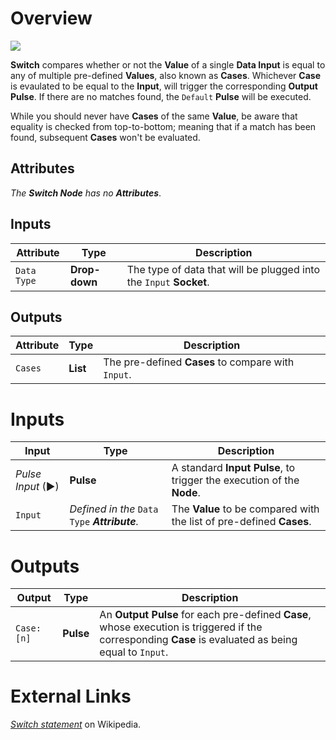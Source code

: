 # Overview

![](../../../.gitbook/assets/node-switch.png)

**Switch** compares whether or not the **Value** of a single **Data Input** is equal to any of multiple pre-defined **Values**, also known as **Cases**. Whichever **Case** is evaulated to be equal to the **Input**, will trigger the corresponding **Output Pulse**. If there are no matches found, the `Default` **Pulse** will be executed.

While you should never have **Cases** of the same **Value**, be aware that equality is checked from top-to-bottom; meaning that if a match has been found, subsequent **Cases** won't be evaluated.

## Attributes

*The **Switch Node** has no **Attributes***.

## Inputs

|Attribute|Type|Description|
|---|---|---|
|`Data Type`|**Drop-down**|The type of data that will be plugged into the `Input` **Socket**.|

## Outputs

|Attribute|Type|Description|
|---|---|---|
|`Cases`|**List**|The pre-defined **Cases** to compare with `Input`.|


# Inputs

|Input|Type|Description|
|---|---|---|
|*Pulse Input* (►)|**Pulse**|A standard **Input Pulse**, to trigger the execution of the **Node**.|
|`Input`|*Defined in the* `Data Type` ***Attribute**.*|The **Value** to be compared with the list of pre-defined **Cases**.|

# Outputs

|Output|Type|Description|
|---|---|---|
|`Case: [n]`|**Pulse**|An **Output Pulse** for each pre-defined **Case**, whose execution is triggered if the corresponding **Case** is evaluated as being equal to `Input`.|

# External Links

[*Switch statement*](https://en.wikipedia.org/wiki/Switch_statement) on Wikipedia.